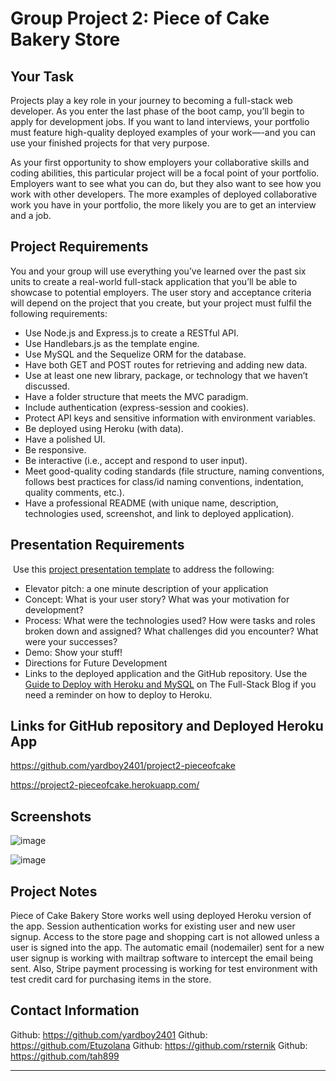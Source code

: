 # Group Project 2: Piece of Cake Bakery Store

## Your Task

Projects play a key role in your journey to becoming a full-stack web developer. As you enter the last phase of the boot camp, you’ll begin to apply for development jobs. If you want to land interviews, your portfolio must feature high-quality deployed examples of your work—-and you can use your finished projects for that very purpose.

As your first opportunity to show employers your collaborative skills and coding abilities, this particular project will be a focal point of your portfolio. Employers want to see what you can do, but they also want to see how you work with other developers. The more examples of deployed collaborative work you have in your portfolio, the more likely you are to get an interview and a job.

## Project Requirements

You and your group will use everything you’ve learned over the past six units to create a real-world full-stack application that you’ll be able to showcase to potential employers. The user story and acceptance criteria will depend on the project that you create, but your project must fulfil the following requirements:
​
* Use Node.js and Express.js to create a RESTful API.
​
* Use Handlebars.js as the template engine.
​
* Use MySQL and the Sequelize ORM for the database.
​
* Have both GET and POST routes for retrieving and adding new data.
​
* Use at least one new library, package, or technology that we haven’t discussed.
​
* Have a folder structure that meets the MVC paradigm.
​
* Include authentication (express-session and cookies).
​
* Protect API keys and sensitive information with environment variables.
​
* Be deployed using Heroku (with data).
​
* Have a polished UI.
​
* Be responsive.
​
* Be interactive (i.e., accept and respond to user input).
​
* Meet good-quality coding standards (file structure, naming conventions, follows best practices for class/id naming conventions, indentation, quality comments, etc.).
​
* Have a professional README (with unique name, description, technologies used, screenshot, and link to deployed application).
​
## Presentation Requirements
​
Use this [project presentation template](https://docs.google.com/presentation/d/10QaO9KH8HtUXj__81ve0SZcpO5DbMbqqQr4iPpbwKks/edit?usp=sharing) to address the following: 
​
* Elevator pitch: a one minute description of your application
​
* Concept: What is your user story? What was your motivation for development?
​
* Process: What were the technologies used? How were tasks and roles broken down and assigned? What challenges did you encounter? What were your successes?
​
* Demo: Show your stuff!
​
* Directions for Future Development
​
* Links to the deployed application and the GitHub repository. Use the [Guide to Deploy with Heroku and MySQL](https://coding-boot-camp.github.io/full-stack/heroku/deploy-with-heroku-and-mysql) on The Full-Stack Blog if you need a reminder on how to deploy to Heroku.
​
## Links for GitHub repository and Deployed Heroku App

https://github.com/yardboy2401/project2-pieceofcake

https://project2-pieceofcake.herokuapp.com/

## Screenshots

![image](https://user-images.githubusercontent.com/85953688/151715506-d63885d4-33fd-4db5-9f72-569c3112e778.png)

![image](https://user-images.githubusercontent.com/85953688/151715535-d52ac5e1-376c-4b65-8a2f-fcac12b21b4d.png)

## Project Notes

Piece of Cake Bakery Store works well using deployed Heroku version of the app. Session authentication works for existing user and new user signup. Access to the store page and shopping cart is not allowed unless a user is signed into the app. The automatic email (nodemailer) sent for a new user signup is working with mailtrap software to intercept the email being sent. Also, Stripe payment processing is working for test environment with test credit card for purchasing items in the store.

## Contact Information

Github: https://github.com/yardboy2401
Github: https://github.com/Etuzolana
Github: https://github.com/rsternik
Github: https://github.com/tah899

- - - -

